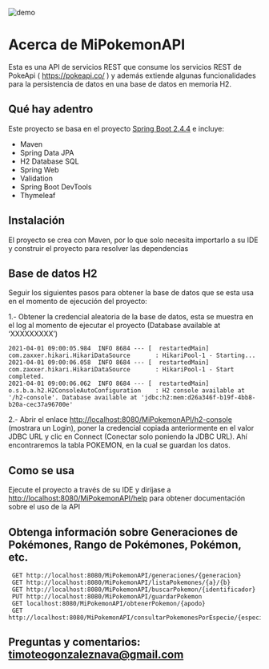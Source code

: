 ![demo](https://pokeapi.co/static/pokeapi_256.888baca4.png)
# Acerca de MiPokemonAPI
Esta es una API de servicios REST que consume los servicios REST de PokeApi ( https://pokeapi.co/ ) y además extiende algunas funcionalidades para la persistencia de datos en una base de datos en memoria H2.

## Qué hay adentro
Este proyecto se basa en el proyecto [Spring Boot 2.4.4](http://projects.spring.io/spring-boot/) e incluye:
- Maven
- Spring Data JPA
- H2 Database SQL
- Spring Web
- Validation 
- Spring Boot DevTools
- Thymeleaf

## Instalación 
El proyecto se crea con Maven, por lo que solo necesita importarlo a su IDE y construir el proyecto para resolver las dependencias

## Base de datos H2
Seguir los siguientes pasos para obtener la base de datos que se esta usa en el momento de ejecución del proyecto:

1.- Obtener la credencial aleatoria de la base de datos, esta se muestra en el log al momento de ejecutar el proyecto (Database available at ‘XXXXXXXXX’)
```
2021-04-01 09:00:05.984  INFO 8684 --- [  restartedMain] com.zaxxer.hikari.HikariDataSource       : HikariPool-1 - Starting...
2021-04-01 09:00:06.058  INFO 8684 --- [  restartedMain] com.zaxxer.hikari.HikariDataSource       : HikariPool-1 - Start completed.
2021-04-01 09:00:06.062  INFO 8684 --- [  restartedMain] o.s.b.a.h2.H2ConsoleAutoConfiguration    : H2 console available at '/h2-console'. Database available at 'jdbc:h2:mem:d26a346f-b19f-4bb8-b20a-cec37a96700e'
```
2.- Abrir el enlace [http://localhost:8080/MiPokemonAPI/h2-console](http://localhost:8080/MiPokemonAPI/h2-console) (mostrara un Login), poner la credencial copiada anteriormente en el valor JDBC URL y clic en Connect (Conectar solo poniendo la JDBC URL). Ahí encontraremos la tabla POKEMON, en la cual se guardan los datos.


## Como se usa
Ejecute el proyecto a través de su IDE y diríjase a [http://localhost:8080/MiPokemonAPI/help](http://localhost:8080/MiPokemonAPI/help) para obtener documentación sobre el uso de la API

## Obtenga información sobre Generaciones de Pokémones, Rango de Pokémones, Pokémon, etc. 
```
 GET http://localhost:8080/MiPokemonAPI/generaciones/{generacion} 
 GET http://localhost:8080/MiPokemonAPI/listaPokemones/{a}/{b} 
 GET http://localhost:8080/MiPokemonAPI/buscarPokemon/{identificador} 
 PUT http://localhost:8080/MiPokemonAPI/guardarPokemon 
 GET localhost:8080/MiPokemonAPI/obtenerPokemon/{apodo} 
 GET http://localhost:8080/MiPokemonAPI/consultarPokemonesPorEspecie/{especie} 
```

## Preguntas y comentarios: timoteogonzaleznava@gmail.com
